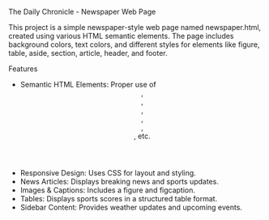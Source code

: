 The Daily Chronicle - Newspaper Web Page 

This project is a simple newspaper-style web page named newspaper.html, created using various HTML semantic elements. The page includes background colors, text colors, and different styles for elements like figure, table, aside, section, article, header, and footer.

 Features  
- Semantic HTML Elements: Proper use of <header>, <nav>, <section>, <article>, <aside>, <footer>, etc.  
- Responsive Design: Uses CSS for layout and styling.  
- News Articles: Displays breaking news and sports updates.  
- Images & Captions: Includes a figure and figcaption.  
- Tables: Displays sports scores in a structured table format.  
- Sidebar Content: Provides weather updates and upcoming events.

